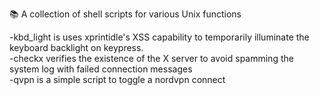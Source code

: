📚 A collection of shell scripts for various Unix functions

-kbd_light is uses xprintidle's XSS capability to temporarily illuminate the keyboard backlight on keypress.  
  -checkx verifies the existence of the X server to avoid spamming the system log with failed connection messages  
-qvpn is a simple script to toggle a nordvpn connect  
